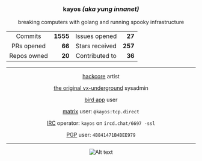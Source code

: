 <div align="center">
 <h3> kayos <i>(aka yung innanet)</i> </h3>
 breaking computers with golang and running spooky infrastructure <p />

  |  |  |  |  |
  |:---------:|------:|:---------:|------:|
  | Commits | **1555** | Issues opened | **27** |
  | PRs opened | **66** | Stars received | **257** |
  | Repos owned | **20** | Contributed to | **36** |

---

 [hackcore](https://soundcloud.com/queed-inc) artist  

 [the original vx-underground](https://vxug.fakedoma.in) sysadmin  

 [bird app](https://twitter.com/yunginnanet) user

 [matrix](https://www.matrix.org/) user: `@kayos:tcp.direct`

 [IRC](https://github.com/ergochat/ergo) operator: `kayos` on `ircd.chat/6697 -ssl`

 [PGP](https://pgp.mit.edu/pks/lookup?op=get&search=0x4B841471B4BEE979) user: `4B841471B4BEE979`

---

![Alt text](https://spotify-recently-played-readme.vercel.app/api?user=t3wbn08kl3uunq96785bd2sl9&unique=1&width=500)

</div>
